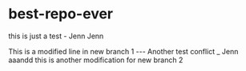 # best-repo-ever

this is just a test - Jenn Jenn


This is a modified line in new branch 1 --- Another test conflict _ Jenn aaandd this is another modification for new branch 2
